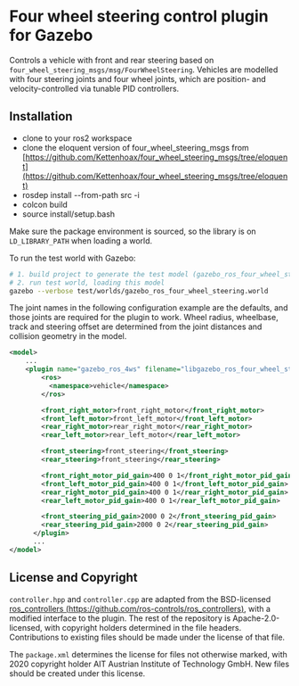 # Four wheel steering control plugin for Gazebo

Controls a vehicle with front and rear steering based on `four_wheel_steering_msgs/msg/FourWheelSteering`.
Vehicles are modelled with four steering joints and four wheel joints, which are position- and velocity-controlled via tunable PID controllers.

## Installation

* clone to your ros2 workspace
* clone the eloquent version of four_wheel_steering_msgs from [https://github.com/Kettenhoax/four_wheel_steering_msgs/tree/eloquent](https://github.com/Kettenhoax/four_wheel_steering_msgs/tree/eloquent)
* rosdep install --from-path src -i
* colcon build
* source install/setup.bash

Make sure the package environment is sourced, so the library is on `LD_LIBRARY_PATH` when loading a world.

To run the test world with Gazebo:

```bash
# 1. build project to generate the test model (gazebo_ros_four_wheel_steering_test_vehicle) on the install path
# 2. run test world, loading this model
gazebo --verbose test/worlds/gazebo_ros_four_wheel_steering.world
```

The joint names in the following configuration example are the defaults, and those joints are required for the plugin to work.
Wheel radius, wheelbase, track and steering offset are determined from the joint distances and collision geometry in the model.

```xml
<model>
    ...
    <plugin name="gazebo_ros_4ws" filename="libgazebo_ros_four_wheel_steering.so">
        <ros>
          <namespace>vehicle</namespace>
        </ros>

        <front_right_motor>front_right_motor</front_right_motor>
        <front_left_motor>front_left_motor</front_left_motor>
        <rear_right_motor>rear_right_motor</rear_right_motor>
        <rear_left_motor>rear_left_motor</rear_left_motor>

        <front_steering>front_steering</front_steering>
        <rear_steering>front_steering</rear_steering>

        <front_right_motor_pid_gain>400 0 1</front_right_motor_pid_gain>
        <front_left_motor_pid_gain>400 0 1</front_left_motor_pid_gain>
        <rear_right_motor_pid_gain>400 0 1</rear_right_motor_pid_gain>
        <rear_left_motor_pid_gain>400 0 1</rear_left_motor_pid_gain>

        <front_steering_pid_gain>2000 0 2</front_steering_pid_gain>
        <rear_steering_pid_gain>2000 0 2</rear_steering_pid_gain>
      </plugin>
      ...
</model>
```

## License and Copyright

`controller.hpp` and `controller.cpp` are adapted from the BSD-licensed [ros_controllers (https://github.com/ros-controls/ros_controllers)](https://github.com/ros-controls/ros_controllers), with a modified interface to the plugin.
The rest of the repository is Apache-2.0-licensed, with copyright holders determined in the file headers.
Contributions to existing files should be made under the license of that file.

The `package.xml` determines the license for files not otherwise marked, with 2020 copyright holder AIT Austrian Institute of Technology GmbH.
New files should be created under this license.